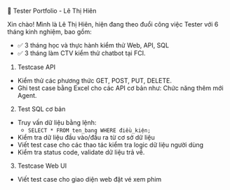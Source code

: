 🎯 Tester Portfolio - Lê Thị Hiên

Xin chào! Mình là Lê Thị Hiên, hiện đang theo đuổi công việc Tester với 6 tháng kinh nghiệm, bao gồm:
- ✅ 3 tháng học và thực hành kiểm thử Web, API, SQL
- ✅ 3 tháng làm CTV kiểm thử chatbot tại FCI.
 1. Testcase API
- Kiểm thử các phương thức GET, POST, PUT, DELETE.
- Ghi test case bằng Excel cho các API cơ bản như:
  Chức năng thêm mới Agent.
 2. Test SQL cơ bản
- Truy vấn dữ liệu bằng lệnh:
  - `SELECT * FROM ten_bang WHERE điều_kiện;`
- Kiểm tra dữ liệu đầu vào/đầu ra từ cơ sở dữ liệu
- Viết test case cho các thao tác kiểm tra logic dữ liệu người dùng
- Kiểm tra status code, validate dữ liệu trả về.
 3. Testcase Web UI
- Viết test case cho giao diện web đặt vé xem phim
